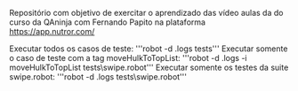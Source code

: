 Repositório com objetivo de exercitar o aprendizado das vídeo aulas da do curso da QAninja com Fernando Papito na plataforma https://app.nutror.com/

Executar todos os casos de teste: '''robot -d .logs tests\'''
Executar somente o caso de teste com a tag moveHulkToTopList: '''robot -d .logs -i moveHulkToTopList tests\swipe.robot'''
Executar somente os testes da suite swipe.robot: '''robot -d .logs tests\swipe.robot'''